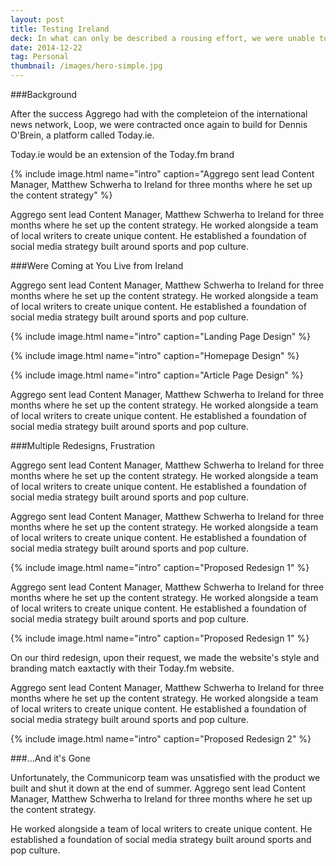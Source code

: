 ```yaml
---
layout: post
title: Testing Ireland
deck: In what can only be described a rousing effort, we were unable to create the news platform Communicorp wanted to extend their brand across Ireland.
date: 2014-12-22
tag: Personal
thumbnail: /images/hero-simple.jpg
---
```


###Background

After the success Aggrego had with the completeion of the international news network, Loop, we were contracted once again to build for Dennis O'Brein, a platform called Today.ie.

Today.ie would be an extension of the Today.fm brand

{% include image.html name="intro" caption="Aggrego sent lead Content Manager, Matthew Schwerha to Ireland for three months where he set up the content strategy" %}

Aggrego sent lead Content Manager, Matthew Schwerha to Ireland for three months where he set up the content strategy. He worked alongside a team of local writers to create unique content. He established a foundation of social media strategy built around sports and pop culture.

###Were Coming at You Live from Ireland

Aggrego sent lead Content Manager, Matthew Schwerha to Ireland for three months where he set up the content strategy. He worked alongside a team of local writers to create unique content. He established a foundation of social media strategy built around sports and pop culture.

{% include image.html name="intro" caption="Landing Page Design" %}

{% include image.html name="intro" caption="Homepage Design" %}

{% include image.html name="intro" caption="Article Page Design" %}

Aggrego sent lead Content Manager, Matthew Schwerha to Ireland for three months where he set up the content strategy. He worked alongside a team of local writers to create unique content. He established a foundation of social media strategy built around sports and pop culture.

###Multiple Redesigns, Frustration

Aggrego sent lead Content Manager, Matthew Schwerha to Ireland for three months where he set up the content strategy. He worked alongside a team of local writers to create unique content. He established a foundation of social media strategy built around sports and pop culture.

Aggrego sent lead Content Manager, Matthew Schwerha to Ireland for three months where he set up the content strategy. He worked alongside a team of local writers to create unique content. He established a foundation of social media strategy built around sports and pop culture.

{% include image.html name="intro" caption="Proposed Redesign 1" %}

Aggrego sent lead Content Manager, Matthew Schwerha to Ireland for three months where he set up the content strategy. He worked alongside a team of local writers to create unique content. He established a foundation of social media strategy built around sports and pop culture.

{% include image.html name="intro" caption="Proposed Redesign 1" %}

On our third redesign, upon their request, we made the website's style and branding match eaxtactly with their Today.fm website. 

Aggrego sent lead Content Manager, Matthew Schwerha to Ireland for three months where he set up the content strategy. He worked alongside a team of local writers to create unique content. He established a foundation of social media strategy built around sports and pop culture.

{% include image.html name="intro" caption="Proposed Redesign 2" %}

###...And it's Gone

Unfortunately, the Communicorp team was unsatisfied with the product we built and shut it down at the end of summer. Aggrego sent lead Content Manager, Matthew Schwerha to Ireland for three months where he set up the content strategy.

He worked alongside a team of local writers to create unique content. He established a foundation of social media strategy built around sports and pop culture.
